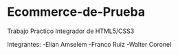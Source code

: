 # Ecommerce-de-Prueba
Trabajo Practico Integrador de HTML5/CSS3

Integrantes:
-Elian Amselem
-Franco Ruiz
-Walter Coronel